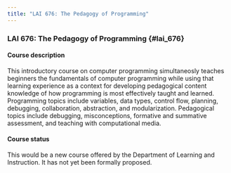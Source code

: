 ```yaml
---
title: "LAI 676: The Pedagogy of Programming"
---
```


### LAI 676: The Pedagogy of Programming {#lai_676}

#### Course description

This introductory course on computer programming simultaneosly teaches beginners the fundamentals of 
computer programming while using that learning experience as a context for developing pedagogical 
content knowledge of how programming is most effectively taught and learned. Programming topics include
variables, data types, control flow, planning, debugging, collaboration, abstraction, and modularization. 
Pedagogical topics include debugging, misconceptions, formative and summative assessment, and teaching 
with computational media.

#### Course status

This would be a new course offered by the Department of Learning and Instruction. It has not yet been 
formally proposed.

